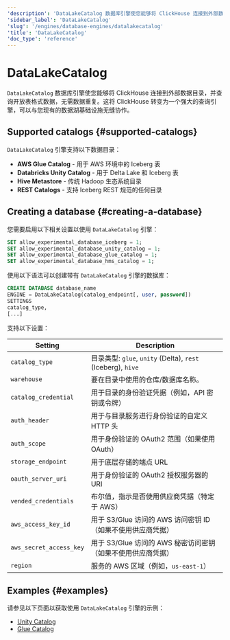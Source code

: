 ```yaml
---
'description': 'DataLakeCatalog 数据库引擎使您能够将 ClickHouse 连接到外部数据目录并查询开放表格式数据'
'sidebar_label': 'DataLakeCatalog'
'slug': '/engines/database-engines/datalakecatalog'
'title': 'DataLakeCatalog'
'doc_type': 'reference'
---
```



# DataLakeCatalog

`DataLakeCatalog` 数据库引擎使您能够将 ClickHouse 连接到外部数据目录，并查询开放表格式数据，无需数据重复。这将 ClickHouse 转变为一个强大的查询引擎，可以与您现有的数据湖基础设施无缝协作。

## Supported catalogs {#supported-catalogs}

`DataLakeCatalog` 引擎支持以下数据目录：

- **AWS Glue Catalog** - 用于 AWS 环境中的 Iceberg 表
- **Databricks Unity Catalog** - 用于 Delta Lake 和 Iceberg 表
- **Hive Metastore** - 传统 Hadoop 生态系统目录
- **REST Catalogs** - 支持 Iceberg REST 规范的任何目录

## Creating a database {#creating-a-database}

您需要启用以下相关设置以使用 `DataLakeCatalog` 引擎：

```sql
SET allow_experimental_database_iceberg = 1;
SET allow_experimental_database_unity_catalog = 1;
SET allow_experimental_database_glue_catalog = 1;
SET allow_experimental_database_hms_catalog = 1;
```

使用以下语法可以创建带有 `DataLakeCatalog` 引擎的数据库：

```sql
CREATE DATABASE database_name
ENGINE = DataLakeCatalog(catalog_endpoint[, user, password])
SETTINGS
catalog_type,
[...]
```

支持以下设置：

| Setting                 | Description                                                               |
|-------------------------|---------------------------------------------------------------------------|
| `catalog_type`          | 目录类型: `glue`, `unity` (Delta), `rest` (Iceberg), `hive`            |
| `warehouse`             | 要在目录中使用的仓库/数据库名称。                                       |
| `catalog_credential`    | 用于目录的身份验证凭据（例如，API 密钥或令牌）                          |
| `auth_header`           | 用于与目录服务进行身份验证的自定义 HTTP 头                             |
| `auth_scope`            | 用于身份验证的 OAuth2 范围（如果使用 OAuth）                           |
| `storage_endpoint`      | 用于底层存储的端点 URL                                                  |
| `oauth_server_uri`      | 用于身份验证的 OAuth2 授权服务器的 URI                                 |
| `vended_credentials`    | 布尔值，指示是否使用供应商凭据（特定于 AWS）                             |
| `aws_access_key_id`     | 用于 S3/Glue 访问的 AWS 访问密钥 ID（如果不使用供应商凭据）            |
| `aws_secret_access_key` | 用于 S3/Glue 访问的 AWS 秘密访问密钥（如果不使用供应商凭据）          |
| `region`                | 服务的 AWS 区域（例如，`us-east-1`）                                     |

## Examples {#examples}

请参见以下页面以获取使用 `DataLakeCatalog` 引擎的示例：

* [Unity Catalog](/use-cases/data-lake/unity-catalog)
* [Glue Catalog](/use-cases/data-lake/glue-catalog)

